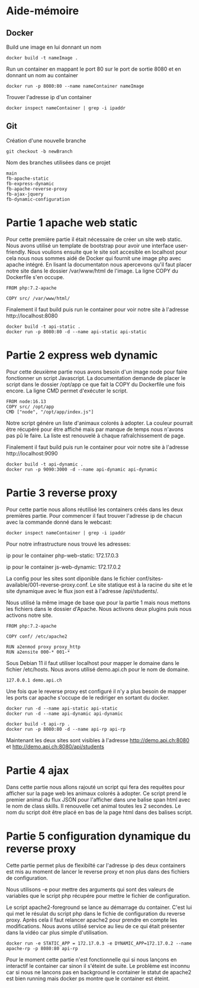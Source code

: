 # Aide-mémoire

## Docker

Build une image en lui donnant un nom

    docker build -t nameImage .

Run un container en mappant le port 80 sur le port de sortie 8080 et en donnant un nom au container

    docker run -p 8080:80 --name nameContainer nameImage

Trouver l'adresse ip d'un container

    docker inspect nameContainer | grep -i ipaddr


## Git

Création d'une nouvelle branche

    git checkout -b newBranch

Nom des branches utilisées dans ce projet

    main
    fb-apache-static
    fb-express-dynamic
    fb-apache-reverse-proxy
    fb-ajax-jquery
    fb-dynamic-configuration
    
    
    
   

# Partie 1 apache web static

Pour cette première partie il était nécessaire de créer un site web static. Nous avons utilisé un template de bootstrap pour avoir une interface user-friendly.
Nous voulions ensuite que le site soit accesible en localhost pour cela nous nous sommes aidé de Docker qui fournit une image php avec apache intégré.
En lisant la documentaton nous apercevons qu'il faut placer notre site dans le dossier /var/www/html de l'image. La ligne COPY du Dockerfile s'en occupe.

    FROM php:7.2-apache

    COPY src/ /var/www/html/

Finalement il faut build puis run le container pour voir notre site à l'adresse http://localhost:8080

    docker build -t api-static .
    docker run -p 8080:80 -d --name api-static api-static

# Partie 2 express web dynamic

Pour cette deuxième partie nous avons besoin d'un image node pour faire fonctionner un script Javascript. La documentation demande de placer le script dans 
le dossier /opt/app ce que fait la COPY du Dockerfile une fois encore. La ligne CMD permet d'exécuter le script.

    FROM node:16.13
    COPY src/ /opt/app
    CMD ["node", "/opt/app/index.js"]

Notre script génére un liste d'animaux colorés à adopter. La couleur pourrait être récupéré pour être affiché mais par manque de temps nous n'avons pas pû le faire.
La liste est renouvelé à chaque rafraîchissement de page.

Finalement il faut build puis run le container pour voir notre site à l'adresse http://localhost:9090

    docker build -t api-dynamic .
    docker run -p 9090:3000 -d --name api-dynamic api-dynamic

# Partie 3 reverse proxy

Pour cette partie nous allons réutilisé les containers créés dans les deux premières partie. Pour commencer il faut trouver l'adresse ip de chacun avec
la commande donné dans le webcast:

    docker inspect nameContainer | grep -i ipaddr

Pour notre infrastructure nous trouvé les adresses:

ip pour le container php-web-static: 172.17.0.3

ip pour le container js-web-dynamic: 172.17.0.2

La config pour les sites sont diponible dans le fichier conf/sites-available/001-reverse-proxy.conf. Le site statique est à la racine du site et le site dynamique avec le flux json est à l'adresse /api/students/.

Nous utilisé la même image de base que pour la partie 1 mais nous mettons les fichiers dans le dossier d'Apache. Nous activons deux plugins puis nous activons notre site.

    FROM php:7.2-apache

    COPY conf/ /etc/apache2

    RUN a2enmod proxy proxy_http
    RUN a2ensite 000-* 001-*

Sous Debian 11 il faut utiliser localhost pour mapper le domaine dans le fichier /etc/hosts. Nous avons utilisé demo.api.ch pour le nom de domaine.

    127.0.0.1 demo.api.ch

Une fois que le reverse proxy est configuré il n'y a plus besoin de mapper les ports car apache s'occupe de le rediriger en sortant du docker.

    docker run -d --name api-static api-static
    docker run -d --name api-dynamic api-dynamic

    docker build -t api-rp .
    docker run -p 8080:80 -d --name api-rp api-rp

Maintenant les deux sites sont visibles à l'adresse http://demo.api.ch:8080 et http://demo.api.ch:8080/api/students

# Partie 4 ajax

Dans cette partie nous allons rajouté un script qui fera des requêtes pour afficher sur la page web les animaux colorés à adopter.
Ce script prend le premier animal du flux JSON pour l'afficher dans une balise span html avec le nom de class skills. Il renouvelle cet animal toutes les 2 secondes.
Le nom du script doit être placé en bas de la page html dans des balises script.



# Partie 5 configuration dynamique du reverse proxy

Cette partie permet plus de flexibilté car l'adresse ip des deux containers est mis au moment de lancer le reverse proxy et non plus dans des fichiers de configuration.

Nous utilisons -e pour mettre des arguments qui sont des valeurs de variables que le script php récupére pour mettre le fichier de configuration.

Le script apache2-foreground se lance au démarrage du container. C'est lui qui met le résulat du script php dans le fichie de configuration du reverse proxy. Après cela il faut relancer apache2 pour prendre en compte les modifications. Nous avons utilisé service au lieu de ce qui était présenter dans la vidéo car plus simple d'utilisation.  

    docker run -e STATIC_APP = 172.17.0.3 -e DYNAMIC_APP=172.17.0.2 --name apache-rp -p 8080:80 api-rp

Pour le moment cette partie n'est fonctionnelle qui si nous lançons en interactif le container car sinon il s'éteint de suite. Le problème est inconnu car si nous ne lancons pas en background le container le statut de apache2 est bien running mais docker ps montre que le container est éteint.
